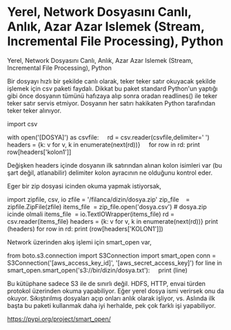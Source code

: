 # Yerel, Network Dosyasını Canlı, Anlık, Azar Azar Islemek (Stream, Incremental File Processing),  Python


Yerel, Network Dosyasını Canlı, Anlık, Azar Azar Islemek (Stream, Incremental File Processing),  Python




Bir dosyayı hızlı bir şekilde canlı olarak, teker teker satır okuyacak şekilde işlemek için csv paketi faydalı. Dikkat bu paket standard Python'un yaptığı gibi önce dosyanın tümünü hafızaya alıp sonra oradan readlines() ile teker teker satır servis etmiyor. Dosyanın her satırı hakikaten Python tarafından teker teker alınıyor.

import csv

with open('[DOSYA]') as csvfile:
    rd = csv.reader(csvfile,delimiter=' ')
    headers = {k: v for v, k in enumerate(next(rd))}
    for row in rd: print row[headers['kolon1']]

Değişken headers içinde dosyanın ilk satırından alınan kolon isimleri var (bu şart değil, atlanabilir) delimiter kolon ayracının ne olduğunu kontrol eder.

Eger bir zip dosyasi icinden okuma yapmak istiyorsak,

import zipfile, csv, io
zfile = '/filanca/dizin/dosya.zip'
zip_file    = zipfile.ZipFile(zfile)
items_file  = zip_file.open('dosya.csv') # dosya.zip icinde olmali
items_file  = io.TextIOWrapper(items_file)
rd = csv.reader(items_file)
headers = {k: v for v, k in enumerate(next(rd))}
print (headers)
for row in rd: print (row[headers['KOLON1']])

Network üzerinden akış işlemi için smart_open var,

from boto.s3.connection import S3Connection
import smart_open
conn = S3Connection('[aws_access_key_id]', '[aws_secret_access_key]')
for line in smart_open.smart_open('s3://bir/dizin/dosya.txt'):
    print (line)



Bu kütüphane sadece S3 ile de sınırlı değil. HDFS, HTTP, envai türden protokol üzerinden okuma yapabiliyor. Eğer yerel dosya ismi verirsek onu da okuyor. Sıkıştırılmış dosyaları açıp onları anlık olarak işliyor, vs. Aslında ilk başta bu paketi kullanmak daha iyi herhalde, pek çok farklı işi yapabiliyor.


https://pypi.org/project/smart_open/





